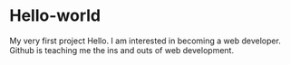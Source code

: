 # Hello-world
My very first project
Hello. I am interested in becoming a web developer. Github is teaching me the ins and outs of web development.
